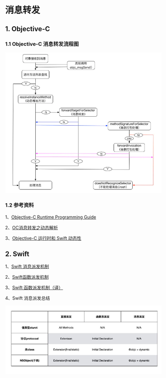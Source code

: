 # 消息转发

## 1. Objective-C

### 1.1 Objective-C 消息转发流程图

![OC消息转发流程图](/source/_posts/学习笔记/iOS/resources/MessageForward/oc_message_froware.png)

### 1.2 参考资料

1、[Objective-C Runtime Programming Guide](https://developer.apple.com/library/archive/documentation/Cocoa/Conceptual/ObjCRuntimeGuide/Introduction/Introduction.html#//apple_ref/doc/uid/TP40008048-CH1-SW1)

2、[OC消息转发之动态解析](https://juejin.cn/post/6844903645226500103)

3、[Objective-C 运行时和 Swift 动态性](https://juejin.cn/post/6844904114673958925)

## 2. Swift

1、[Swift 消息派发机制](https://blog.bombox.org/2020-05-23/swift-method-dispatch/)

2、[Swift函数派发机制](https://juejin.cn/post/6847009771845845006)

3、[Swift 函数派发机制（译）](https://rimson.top/2019/05/07/swift-method-dispatch/)

4、Swift 消息派发总结

![Swift 消息派发](../../../Resources/swift_function_dispatch.png)
